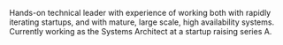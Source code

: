 Hands-on technical leader with experience of working both with rapidly iterating startups, and with mature, large scale, high availability systems. Currently working as the Systems Architect at a startup raising series A. 
